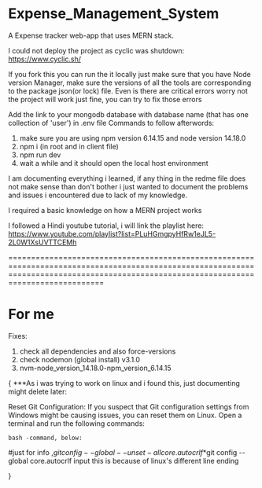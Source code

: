 # Expense_Management_System
A Expense tracker web-app that uses MERN stack.

I could not deploy the project as cyclic was shutdown: https://www.cyclic.sh/

If you fork this you can run the it locally just make sure that you have Node version Manager, make sure the versions of all the tools are corresponding to the package json(or lock) file. Even is there are critical errors worry not the project will work just fine, you can try to fix those errors


Add the link to your mongodb database with database name (that has one collection of 'user') in .env file
Commands to follow afterwords:
   1. make sure you are using npm version 6.14.15 and node version 14.18.0
   2. npm i (in root and in client file)
   3. npm run dev
   4. wait a while and it should open the local host environment


I am documenting everything i learned, if any thing in the redme file does not make sense than don't bother i just wanted to document the problems and issues i encountered due to lack of my knowledge. 

I required a basic knowledge on how a MERN project works



















I followed a Hindi youtube tutorial, i will link the playlist here: https://www.youtube.com/playlist?list=PLuHGmgpyHfRw1eJL5-2L0W1XsUVTTCEMh

=======================================================================================================================================================================================
# For me
Fixes:
1. check all dependencies and also force-versions
2. check nodemon (global install) v3.1.0
3. nvm-node_version_14.18.0-npm_version_6.14.15

{
    ***As i was trying to work on linux and i found this, just documenting might delete later:

Reset Git Configuration: If you suspect that Git configuration settings from Windows might be causing issues, you can reset them on Linux. Open a terminal and run the following commands:

    bash -command, below:

#just for info ,$git config --global --unset-all core.autocrlf
    *$git config --global core.autocrlf input
this is because of linux's different line ending

}

